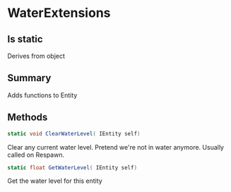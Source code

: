 # WaterExtensions

## Is static
Derives from object

## Summary

Adds functions to Entity
## Methods

```c#
static void ClearWaterLevel( IEntity self) 
```
Clear any current water level. Pretend we're not in water anymore.
Usually called on Respawn.
```c#
static float GetWaterLevel( IEntity self) 
```
Get the water level for this entity
